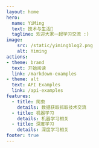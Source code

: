 ```yaml
---
layout: home
hero:
  name: YiMing
  text: 技术与生活🤗
  tagline: 欢迎大家一起学习交流 :)
image:
    src: /static/yimingblog2.png
    alt: Yiming
actions:
- theme: brand
  text: 开始阅读
  link: /markdown-examples
- theme: alt
  text: API Examples
  link: /api-examples
features:
  - title: 爬虫
    details: 数据获取抓取技术交流
  - title: 机器学习
    details: 机器学习相关
  - title: 深度学习
    details: 深度学习相关
footer: true
---
```


